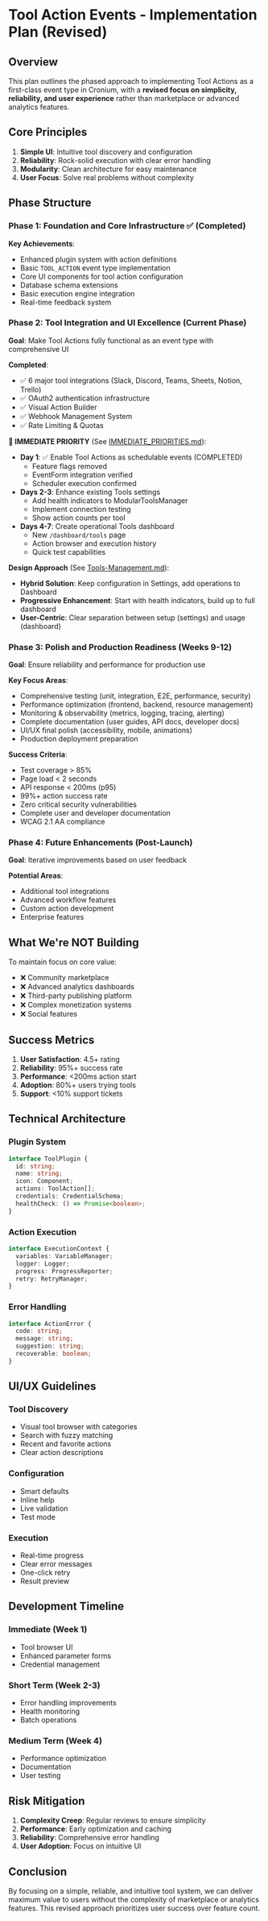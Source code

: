 # Tool Action Events - Implementation Plan (Revised)

## Overview

This plan outlines the phased approach to implementing Tool Actions as a first-class event type in Cronium, with a **revised focus on simplicity, reliability, and user experience** rather than marketplace or advanced analytics features.

## Core Principles

1. **Simple UI**: Intuitive tool discovery and configuration
2. **Reliability**: Rock-solid execution with clear error handling
3. **Modularity**: Clean architecture for easy maintenance
4. **User Focus**: Solve real problems without complexity

## Phase Structure

### Phase 1: Foundation and Core Infrastructure ✅ (Completed)

**Key Achievements**:

- Enhanced plugin system with action definitions
- Basic `TOOL_ACTION` event type implementation
- Core UI components for tool action configuration
- Database schema extensions
- Basic execution engine integration
- Real-time feedback system

### Phase 2: Tool Integration and UI Excellence (Current Phase)

**Goal**: Make Tool Actions fully functional as an event type with comprehensive UI

**Completed**:

- ✅ 6 major tool integrations (Slack, Discord, Teams, Sheets, Notion, Trello)
- ✅ OAuth2 authentication infrastructure
- ✅ Visual Action Builder
- ✅ Webhook Management System
- ✅ Rate Limiting & Quotas

**🚨 IMMEDIATE PRIORITY** (See [IMMEDIATE_PRIORITIES.md](./IMMEDIATE_PRIORITIES.md)):

- **Day 1**: ✅ Enable Tool Actions as schedulable events (COMPLETED)
  - Feature flags removed
  - EventForm integration verified
  - Scheduler execution confirmed
- **Days 2-3**: Enhance existing Tools settings
  - Add health indicators to ModularToolsManager
  - Implement connection testing
  - Show action counts per tool
- **Days 4-7**: Create operational Tools dashboard
  - New `/dashboard/tools` page
  - Action browser and execution history
  - Quick test capabilities

**Design Approach** (See [Tools-Management.md](./Tools-Management.md)):

- **Hybrid Solution**: Keep configuration in Settings, add operations to Dashboard
- **Progressive Enhancement**: Start with health indicators, build up to full dashboard
- **User-Centric**: Clear separation between setup (settings) and usage (dashboard)

### Phase 3: Polish and Production Readiness (Weeks 9-12)

**Goal**: Ensure reliability and performance for production use

**Key Focus Areas**:

- Comprehensive testing (unit, integration, E2E, performance, security)
- Performance optimization (frontend, backend, resource management)
- Monitoring & observability (metrics, logging, tracing, alerting)
- Complete documentation (user guides, API docs, developer docs)
- UI/UX final polish (accessibility, mobile, animations)
- Production deployment preparation

**Success Criteria**:

- Test coverage > 85%
- Page load < 2 seconds
- API response < 200ms (p95)
- 99%+ action success rate
- Zero critical security vulnerabilities
- Complete user and developer documentation
- WCAG 2.1 AA compliance

### Phase 4: Future Enhancements (Post-Launch)

**Goal**: Iterative improvements based on user feedback

**Potential Areas**:

- Additional tool integrations
- Advanced workflow features
- Custom action development
- Enterprise features

## What We're NOT Building

To maintain focus on core value:

- ❌ Community marketplace
- ❌ Advanced analytics dashboards
- ❌ Third-party publishing platform
- ❌ Complex monetization systems
- ❌ Social features

## Success Metrics

1. **User Satisfaction**: 4.5+ rating
2. **Reliability**: 95%+ success rate
3. **Performance**: <200ms action start
4. **Adoption**: 80%+ users trying tools
5. **Support**: <10% support tickets

## Technical Architecture

### Plugin System

```typescript
interface ToolPlugin {
  id: string;
  name: string;
  icon: Component;
  actions: ToolAction[];
  credentials: CredentialSchema;
  healthCheck: () => Promise<boolean>;
}
```

### Action Execution

```typescript
interface ExecutionContext {
  variables: VariableManager;
  logger: Logger;
  progress: ProgressReporter;
  retry: RetryManager;
}
```

### Error Handling

```typescript
interface ActionError {
  code: string;
  message: string;
  suggestion: string;
  recoverable: boolean;
}
```

## UI/UX Guidelines

### Tool Discovery

- Visual tool browser with categories
- Search with fuzzy matching
- Recent and favorite actions
- Clear action descriptions

### Configuration

- Smart defaults
- Inline help
- Live validation
- Test mode

### Execution

- Real-time progress
- Clear error messages
- One-click retry
- Result preview

## Development Timeline

### Immediate (Week 1)

- Tool browser UI
- Enhanced parameter forms
- Credential management

### Short Term (Week 2-3)

- Error handling improvements
- Health monitoring
- Batch operations

### Medium Term (Week 4)

- Performance optimization
- Documentation
- User testing

## Risk Mitigation

1. **Complexity Creep**: Regular reviews to ensure simplicity
2. **Performance**: Early optimization and caching
3. **Reliability**: Comprehensive error handling
4. **User Adoption**: Focus on intuitive UI

## Conclusion

By focusing on a simple, reliable, and intuitive tool system, we can deliver maximum value to users without the complexity of marketplace or analytics features. This revised approach prioritizes user success over feature count.

